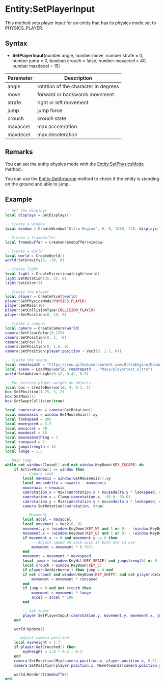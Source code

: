 # Entity:SetPlayerInput

This method sets player input for an entity that has its physics mode set to PHYSICS_PLAYER.

## Syntax

- **SetPlayerInput**(number angle, number move, number strafe = 0, number jump = 0, boolean crouch = false, number maxaccel = 40, number maxdecel = 15)

| Parameter | Description |
|---|---|
| angle | rotation of the character in degrees |
| move | forward or backwards movement |
| strafe | right or left movement |
| jump | jump force |
| crouch | crouch state |
| maxaccel | max acceleration |
| maxdecel | max deceleration |

## Remarks

You can set the entity physics mode with the [Entity:SetPhysicsMode](Entity_SetPhysicsMode.md) method.

You can use the [Entity:GetAirborne](Entity_GetAirborne.md) method to check if the entity is standing on the ground and able to jump.

## Example

```lua
-- Get the displays
local displays = GetDisplays()

-- Create a window
local window = CreateWindow("Ultra Engine", 0, 0, 1280, 720, displays[1], WINDOW_CENTER + WINDOW_TITLEBAR)

-- Create a framebuffer
local framebuffer = CreateFramebuffer(window)

-- Create a world
local world = CreateWorld()
world:SetGravity(0, -30, 0)

-- Create light
local light = CreateDirectionalLight(world)
light:SetRotation(35, 35, 0)
light:SetColor(3)

-- Create the player
local player = CreatePivot(world)
player:SetPhysicsMode(PHYSICS_PLAYER)
player:SetMass(10)
player:SetCollisionType(COLLISION_PLAYER)
player:SetPosition(0, 10, 0)

-- Create a camera
local camera = CreateCamera(world)
camera:SetClearColor(0.125)
camera:SetPosition(0, 1, -8)
camera:SetFov(70)
camera:SetPosition(0, 1.6, 0)
camera:SetPosition(player.position + Vec3(0, 1.7, 0))

-- Create the scene
local remotepath = "https://raw.githubusercontent.com/UltraEngine/Documentation/master/Assets/"
local scene = LoadMap(world, remotepath .. "Maps/playertest.ultra")
world:SetAmbientLight(0.42, 0.42, 0.5)

-- For testing player weight on objects...
local box = CreateBox(world, 4, 0.1, 1)
box:SetPosition(1.75, 5, 2)
box:SetMass(1)
box:SetSweptCollision(true)

local camrotation = camera:GetRotation()
local mouseaxis = window:GetMouseAxis().xy
local lookspeed = 200
local movespeed = 3.5
local maxaccel = 40
local maxdecel = 15
local mousesmoothing = 3
local runspeed = 2
local jumpstrength = 12
local lunge = 1.5

-- Main loop
while not window:Closed() and not window:KeyDown(KEY_ESCAPE) do
    if ActiveWindow() == window then
        -- Camera look
        local newaxis = window:GetMouseAxis().xy
        local mousedelta = newaxis - mouseaxis
        mouseaxis = newaxis
        camrotation.x = Mix(camrotation.x + mousedelta.y * lookspeed, camrotation.x, 1.0 / mousesmoothing)
        camrotation.x = Clamp(camrotation.x, -90.0, 90.0)
        camrotation.y = Mix(camrotation.y + mousedelta.x * lookspeed, camrotation.y, 1.0 / mousesmoothing)
        camera:SetRotation(camrotation, true)

        -- Movement
        local accel = maxaccel
        local movement = Vec2(0, 0)
        movement.y = (window:KeyDown(KEY_W) and 1 or 0) - (window:KeyDown(KEY_S) and 1 or 0)
        movement.x = (window:KeyDown(KEY_D) and 1 or 0) - (window:KeyDown(KEY_A) and 1 or 0)
        if movement.x ~= 0 and movement.y ~= 0 then
            -- Adjust speed on each axis if both are in use
            movement = movement * 0.7071
        end
        movement = movement * movespeed
        local jump = (window:KeyHit(KEY_SPACE) and jumpstrength) or 0
        local crouch = window:KeyDown(KEY_C)
        if player:GetAirborne() then jump = 0 end
        if not crouch and window:KeyDown(KEY_SHIFT) and not player:GetAirborne() then
            movement = movement * runspeed
        end
        if jump > 0 and not crouch then
            movement = movement * lunge
            accel = accel * 100
        end

        -- Set input
        player:SetPlayerInput(camrotation.y, movement.y, movement.x, jump, crouch, accel, maxdecel)
    end

    world:Update()

    -- Adjust camera position
    local eyeheight = 1.7
    if player:GetCrouched() then
        eyeheight = 1.8 * 0.5 - 0.1
    end
    camera:SetPosition(Mix(camera.position.x, player.position.x, 0.5), MoveTowards(camera.position.y, player.position.y + eyeheight, 0.1), Mix(camera.position.z, player.position.z, 0.5))
    camera:SetPosition(player.position.x, MoveTowards(camera.position.y, player.position.y + eyeheight, 0.1), camera.position.z)

    world:Render(framebuffer)
end
```
